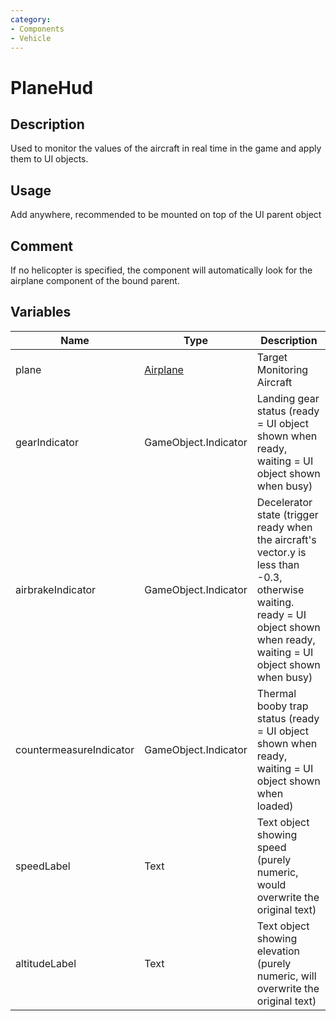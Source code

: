 ```yaml
---
category: 
- Components
- Vehicle
---
```

# PlaneHud
## Description

Used to monitor the values of the aircraft in real time in the game and apply them to UI objects.

## Usage

Add anywhere, recommended to be mounted on top of the UI parent object

## Comment

If no helicopter is specified, the component will automatically look for the airplane component of the bound parent.

## Variables
| Name | Type | Description |
| ----------- | ----------- | ----------- |
| plane | [Airplane](./Airplane.md) | Target Monitoring Aircraft |  
| gearIndicator | GameObject.Indicator | Landing gear status (ready = UI object shown when ready, waiting = UI object shown when busy) |  
| airbrakeIndicator | GameObject.Indicator | Decelerator state (trigger ready when the aircraft's vector.y is less than -0.3, otherwise waiting. ready = UI object shown when ready, waiting = UI object shown when busy) |  
| countermeasureIndicator | GameObject.Indicator | Thermal booby trap status (ready = UI object shown when ready, waiting = UI object shown when loaded) |  
| speedLabel | Text | Text object showing speed (purely numeric, would overwrite the original text) |  
| altitudeLabel | Text | Text object showing elevation (purely numeric, will overwrite the original text) |  

